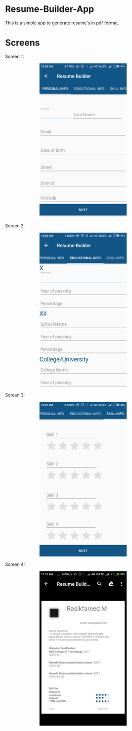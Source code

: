 # Resume-Builder-App
This is a simple app to generate resume's in pdf format.

# Screens
Screen 1:
<p align="center">
  <img height="500" src="https://github.com/RasikFareed/Resume-Builder-App/blob/master/screens/screen_1.png">
</p>
Screen 2:
<p align="center">
  <img height="500" src="https://github.com/RasikFareed/Resume-Builder-App/blob/master/screens/screen_2.png">
</p>
Screen 3:
<p align="center">
  <img height="500" src="https://github.com/RasikFareed/Resume-Builder-App/blob/master/screens/screen_3.png">
</p>
Screen 4:
<p align="center">
  <img height="500" src="https://github.com/RasikFareed/Resume-Builder-App/blob/master/screens/output.png">
</p>
